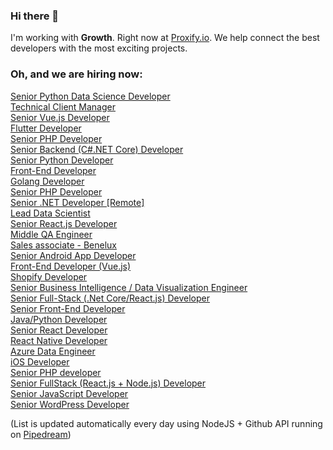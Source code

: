 ### Hi there 👋

I'm working with **Growth**. Right now at [Proxify.io](https://proxify.io/). We help connect the best developers with the most exciting projects. 

### Oh, and we are hiring now:

<!-- dev -->
[Senior Python Data Science Developer](https://career.proxify.io/jobs/1098542?utm_source=gh_list) <br />[Technical Client Manager](https://career.proxify.io/jobs/1096846?utm_source=gh_list) <br />[Senior Vue.js Developer](https://career.proxify.io/jobs/1096475?utm_source=gh_list) <br />[Flutter Developer](https://career.proxify.io/jobs/1087559?utm_source=gh_list) <br />[Senior PHP Developer](https://career.proxify.io/jobs/1085993?utm_source=gh_list) <br />[Senior Backend (C#.NET Core) Developer](https://career.proxify.io/jobs/1075338?utm_source=gh_list) <br />[Senior Python Developer](https://career.proxify.io/jobs/1074480?utm_source=gh_list) <br />[Front-End Developer](https://career.proxify.io/jobs/1073662?utm_source=gh_list) <br />[Golang Developer](https://career.proxify.io/jobs/1070853?utm_source=gh_list) <br />[Senior PHP Developer](https://career.proxify.io/jobs/1069557?utm_source=gh_list) <br />[Senior .NET Developer [Remote]](https://career.proxify.io/jobs/1066234?utm_source=gh_list) <br />[Lead Data Scientist](https://career.proxify.io/jobs/1065085?utm_source=gh_list) <br />[Senior React.js Developer](https://career.proxify.io/jobs/1059789?utm_source=gh_list) <br />[Middle QA Engineer](https://career.proxify.io/jobs/1053810?utm_source=gh_list) <br />[Sales associate - Benelux](https://career.proxify.io/jobs/1050074?utm_source=gh_list) <br />[Senior Android App Developer](https://career.proxify.io/jobs/1031841?utm_source=gh_list) <br />[Front-End Developer (Vue.js)](https://career.proxify.io/jobs/1026980?utm_source=gh_list) <br />[Shopify Developer](https://career.proxify.io/jobs/1022589?utm_source=gh_list) <br />[Senior Business Intelligence / Data Visualization Engineer](https://career.proxify.io/jobs/1013862?utm_source=gh_list) <br />[Senior Full-Stack (.Net Core/React.js)  Developer](https://career.proxify.io/jobs/1010238?utm_source=gh_list) <br />[Senior Front-End Developer](https://career.proxify.io/jobs/1009113?utm_source=gh_list) <br />[Java/Python Developer](https://career.proxify.io/jobs/1008958?utm_source=gh_list) <br />[Senior React Developer](https://career.proxify.io/jobs/1007908?utm_source=gh_list) <br />[React Native Developer](https://career.proxify.io/jobs/1007907?utm_source=gh_list) <br />[Azure Data Engineer](https://career.proxify.io/jobs/979962?utm_source=gh_list) <br />[iOS Developer](https://career.proxify.io/jobs/969603?utm_source=gh_list) <br />[Senior PHP developer](https://career.proxify.io/jobs/943401?utm_source=gh_list) <br />[Senior FullStack (React.js + Node.js) Developer](https://career.proxify.io/jobs/937170?utm_source=gh_list) <br />[Senior JavaScript Developer](https://career.proxify.io/jobs/925736?utm_source=gh_list) <br />[Senior WordPress Developer](https://career.proxify.io/jobs/906284?utm_source=gh_list) <br />
<!-- devend -->

(List is updated automatically every day using NodeJS + Github API running on [Pipedream](https://github.com/PipedreamHQ))
